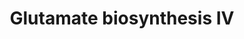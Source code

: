 ---
authors:
- Anwesha
- Eweitz
description: Developed by Gramene.org  Source:[http://plantreactome.gramene.org/ Plant
  Reactome].
last-edited: 2021-05-26
organisms:
- Oryza sativa
redirect_from:
- /index.php/Pathway:WP3043
- /instance/WP3043
revision: null
schema-jsonld:
- '@context': https://schema.org/
  '@id': https://wikipathways.github.io/pathways/WP3043.html
  '@type': Dataset
  creator:
    '@type': Organization
    name: WikiPathways
  description: Developed by Gramene.org  Source:[http://plantreactome.gramene.org/
    Plant Reactome].
  keywords:
  - (LOC_OS01G48960.1)
  - (NADH)
  - 2OG
  - H+
  - L-Gln
  - L-Glu
  - NAD+
  - NADH
  - glutamate synthase
  license: CC0
  name: Glutamate biosynthesis IV
seo: CreativeWork
title: Glutamate biosynthesis IV
wpid: WP3043
---